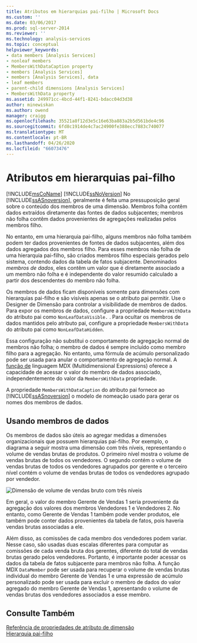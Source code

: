 ```yaml
---
title: Atributos em hierarquias pai-filho | Microsoft Docs
ms.custom: ''
ms.date: 03/06/2017
ms.prod: sql-server-2014
ms.reviewer: ''
ms.technology: analysis-services
ms.topic: conceptual
helpviewer_keywords:
- data members [Analysis Services]
- nonleaf members
- MembersWithDataCaption property
- members [Analysis Services]
- members [Analysis Services], data
- leaf members
- parent-child dimensions [Analysis Services]
- MembersWithData property
ms.assetid: 249971cc-4bcd-44f1-8241-bdacc04d3d38
author: minewiskan
ms.author: owend
manager: craigg
ms.openlocfilehash: 35521a8f12d3e5c16e63ba883a2b5d561bde4c96
ms.sourcegitcommit: 6fd8c1914de4c7ac24900fe388ecc7883c740077
ms.translationtype: MT
ms.contentlocale: pt-BR
ms.lasthandoff: 04/26/2020
ms.locfileid: "66073476"
---
```

# <a name="attributes-in-parent-child-hierarchies"></a>Atributos em hierarquias pai-filho
  [!INCLUDE[msCoName](../../includes/msconame-md.md)] [!INCLUDE[ssNoVersion](../../includes/ssnoversion-md.md)] No [!INCLUDE[ssASnoversion](../../../includes/ssasnoversion-md.md)], geralmente é feita uma pressuposição geral sobre o conteúdo dos membros de uma dimensão. Membros folha contêm dados extraídos diretamente das fontes de dados subjacentes; membros não folha contêm dados provenientes de agregações realizadas pelos membros filho.  
  
 No entanto, em uma hierarquia pai-filho, alguns membros não folha também podem ter dados provenientes de fontes de dados subjacentes, além dos dados agregados dos membros filho. Para esses membros não folha de uma hierarquia pai-filho, são criados membros filho especiais gerados pelo sistema, contendo dados da tabela de fatos subjacente. Denominados *membros de dados*, eles contêm um valor que é diretamente associado a um membro não folha e é independente do valor resumido calculado a partir dos descendentes do membro não folha.  
  
 Os membros de dados ficam disponíveis somente para dimensões com hierarquias pai-filho e são visíveis apenas se o atributo pai permitir. Use o Designer de Dimensão para controlar a visibilidade de membros de dados. Para expor os membros de dados, configure a propriedade `MembersWithData` do atributo pai como `NonLeafDataVisible.` . Para ocultar os membros de dados mantidos pelo atributo pai, configure a propriedade `MembersWithData` do atributo pai como `NonLeafDataHidden`.  
  
 Essa configuração não substitui o comportamento de agregação normal de membros não folha; o membro de dados é sempre incluído como membro filho para a agregação. No entanto, uma fórmula de acúmulo personalizado pode ser usada para anular o comportamento de agregação normal. A [função de](/sql/mdx/datamember-mdx) linguagem MDX (Multidimensional Expressions) oferece a capacidade de acessar o valor do membro de dados associado, independentemente do valor da `MembersWithData` propriedade.  
  
 A propriedade `MembersWithDataCaption` do atributo pai fornece ao [!INCLUDE[ssASnoversion](../../../includes/ssasnoversion-md.md)] o modelo de nomeação usado para gerar os nomes dos membros de dados.  
  
## <a name="using-data-members"></a>Usando membros de dados  
 Os membros de dados são úteis ao agregar medidas a dimensões organizacionais que possuem hierarquias pai-filho. Por exemplo, o diagrama a seguir mostra uma dimensão com três níveis, representando o volume de vendas brutas de produtos. O primeiro nível mostra o volume de vendas brutas de todos os vendedores. O segundo contém o volume de vendas brutas de todos os vendedores agrupados por gerente e o terceiro nível contém o volume de vendas brutas de todos os vendedores agrupado por vendedor.  
  
 ![Dimensão de volume de vendas bruto com três níveis](../media/agdatamember1.gif "Dimensão de volume de vendas bruto com três níveis")  
  
 Em geral, o valor do membro Gerente de Vendas 1 seria proveniente da agregação dos valores dos membros Vendedores 1 e Vendedores 2. No entanto, como Gerente de Vendas 1 também pode vender produtos, ele também pode conter dados provenientes da tabela de fatos, pois haveria vendas brutas associadas a ele.  
  
 Além disso, as comissões de cada membro dos vendedores podem variar. Nesse caso, são usadas duas escalas diferentes para computar as comissões de cada venda bruta dos gerentes, diferente do total de vendas brutas gerado pelos vendedores. Portanto, é importante poder acessar os dados da tabela de fatos subjacente para membros não folha. A função MDX `DataMember` pode ser usada para recuperar o volume de vendas brutas individual do membro Gerente de Vendas 1 e uma expressão de acúmulo personalizado pode ser usada para excluir o membro de dados do valor agregado do membro Gerente de Vendas 1, apresentando o volume de vendas brutas dos vendedores associados a esse membro.  
  
## <a name="see-also"></a>Consulte Também  
 [Referência de propriedades de atributo de dimensão](dimension-attribute-properties-reference.md)   
 [Hierarquia pai-filho](parent-child-dimension.md)  
  
  
